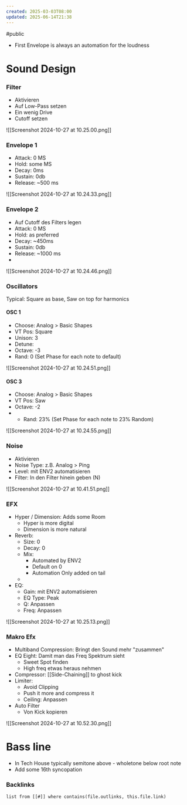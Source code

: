 ```yaml
---
created: 2025-03-03T08:00
updated: 2025-06-14T21:38
---
```

#public

- First Envelope is always an automation for the loudness

# Sound Design
### Filter
- Aktivieren
- Auf Low-Pass setzen
- Ein wenig Drive
- Cutoff setzen

![[Screenshot 2024-10-27 at 10.25.00.png]]

### Envelope 1
- Attack: 0 MS
- Hold: some MS
- Decay: 0ms
- Sustain: 0db
- Release: ~500 ms

![[Screenshot 2024-10-27 at 10.24.33.png]]
### Envelope 2
- Auf Cutoff des Filters legen
- Attack: 0 MS
- Hold: as preferred
- Decay: ~450ms
- Sustain: 0db
- Release: ~1000 ms
- 
![[Screenshot 2024-10-27 at 10.24.46.png]]


### Oscillators
Typical: Square as base, Saw on top for harmonics
#### OSC 1
- Choose: Analog > Basic Shapes
- VT Pos: Square
- Unison: 3
- Detune:
- Octave: -3
- Rand: 0 (Set Phase for each note to default)

 ![[Screenshot 2024-10-27 at 10.24.51.png]]

#### OSC 3
- Choose: Analog > Basic Shapes
- VT Pos: Saw
- Octave: -2
- - Rand: 23% (Set Phase for each note to 23% Random)

![[Screenshot 2024-10-27 at 10.24.55.png]]

### Noise
- Aktivieren
- Noise Type: z.B. Analog > Ping
- Level: mit ENV2 automatisieren
- Filter: In den Filter hinein geben (N)

![[Screenshot 2024-10-27 at 10.41.51.png]]
### EFX
- Hyper / Dimension: Adds some Room
	- Hyper is more digital
	- Dimension is more natural
- Reverb:
	- Size: 0
	- Decay: 0
	- Mix: 
		- Automated by ENV2
		- Default on 0
		- Automation Only added on tail
	- 
- EQ:
	- Gain: mit ENV2 automatisieren
	- EQ Type: Peak
	- Q: Anpassen
	- Freq: Anpassen


![[Screenshot 2024-10-27 at 10.25.13.png]]

### Makro Efx
- Multiband Compression: Bringt den Sound mehr "zusammen"
- EQ Eight: Damit man das Freq Spektrum sieht
	- Sweet Spot finden
	- High freq etwas heraus nehmen
- Compressor: [[Side-Chaining]] to ghost kick
- Limiter: 
	- Avoid Clipping
	- Push it more and compress it
	- Ceiling:  Anpassen
- Auto Filter
	- Von Kick kopieren

![[Screenshot 2024-10-27 at 10.52.30.png]]
# Bass line
- In Tech House typically semitone above - wholetone below root note
- Add some 16th syncopation

 
### Backlinks
```dataview 
list from [[#]] where contains(file.outlinks, this.file.link)
```

